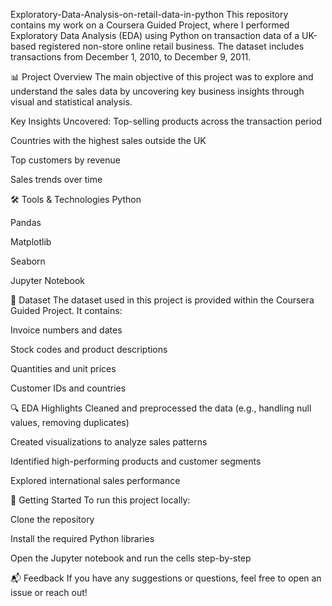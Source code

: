  Exploratory-Data-Analysis-on-retail-data-in-python
This repository contains my work on a Coursera Guided Project, where I performed Exploratory Data Analysis (EDA) using Python on transaction data of a UK-based registered non-store online retail business. The dataset includes transactions from December 1, 2010, to December 9, 2011.

📊 Project Overview
The main objective of this project was to explore and understand the sales data by uncovering key business insights through visual and statistical analysis.

Key Insights Uncovered:
Top-selling products across the transaction period

Countries with the highest sales outside the UK

Top customers by revenue

Sales trends over time

🛠️ Tools & Technologies
Python

Pandas

Matplotlib

Seaborn

Jupyter Notebook

📁 Dataset
The dataset used in this project is provided within the Coursera Guided Project. It contains:

Invoice numbers and dates

Stock codes and product descriptions

Quantities and unit prices

Customer IDs and countries

🔍 EDA Highlights
Cleaned and preprocessed the data (e.g., handling null values, removing duplicates)

Created visualizations to analyze sales patterns

Identified high-performing products and customer segments

Explored international sales performance

🚀 Getting Started
To run this project locally:

Clone the repository

Install the required Python libraries

Open the Jupyter notebook and run the cells step-by-step

📬 Feedback
If you have any suggestions or questions, feel free to open an issue or reach out!

